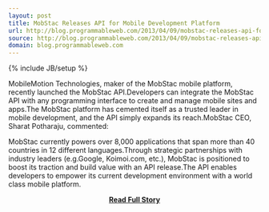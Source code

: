 ```yaml
---
layout: post
title: MobStac Releases API for Mobile Development Platform
url: http://blog.programmableweb.com/2013/04/09/mobstac-releases-api-for-mobile-development-platform/
source: http://blog.programmableweb.com/2013/04/09/mobstac-releases-api-for-mobile-development-platform/
domain: blog.programmableweb.com
---
```

{% include JB/setup %}<p>MobileMotion Technologies, maker of the MobStac mobile platform, recently launched the MobStac API.Developers can integrate the MobStac API with any programming interface to create and manage mobile sites and apps.The MobStac platform has cemented itself as a trusted leader in mobile development, and the API simply expands its reach.MobStac CEO, Sharat Potharaju, commented:





MobStac currently powers over 8,000 applications that span more than 40 countries in 12 different languages.Through strategic partnerships with industry leaders (e.g.Google, Koimoi.com, etc.), MobStac is positioned to boost its traction and build value with an API release.The API enables developers to empower its current development environment with a world class mobile platform.</p>
<center><p><a href="http://blog.programmableweb.com/2013/04/09/mobstac-releases-api-for-mobile-development-platform/" style='padding:25px; font-sze:18px; font-weight: bold;'>Read Full Story</a></p></center>
